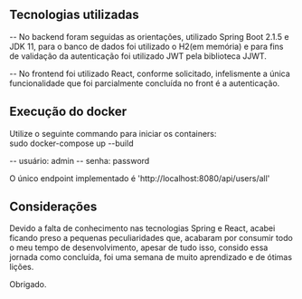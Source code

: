 ## Tecnologias utilizadas
-- No backend foram seguidas as orientações, utilizado Spring Boot 2.1.5 e JDK 11, para o banco de dados foi utilizado o H2(em memória) e para fins de validação da autenticação foi utilizado JWT pela biblioteca JJWT.

-- No frontend foi utilizado React, conforme solicitado, infelismente a única funcionalidade que foi parcialmente concluída no front é a autenticação.

## Execução do docker
Utilize o seguinte commando para iniciar os containers:<br/>
sudo docker-compose up --build

-- usuário: admin
-- senha: password

O único endpoint implementado é 'http://localhost:8080/api/users/all'

## Considerações
Devido a falta de conhecimento nas tecnologias Spring e React, acabei ficando preso a pequenas peculiaridades que, acabaram por consumir todo o meu tempo de desenvolvimento, apesar de tudo isso, consido essa jornada como concluída, foi uma semana de muito aprendizado e de ótimas lições.

Obrigado.